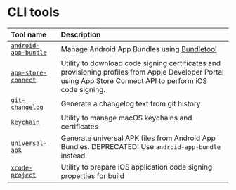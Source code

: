 
CLI tools
=========

|Tool name|Description|
| :--- | :--- |
|[`android-app-bundle`](android-app-bundle/README.md)|Manage Android App Bundles using     [Bundletool](https://developer.android.com/studio/command-line/bundletool)|
|[`app-store-connect`](app-store-connect/README.md)|Utility to download code signing certificates and provisioning profiles     from Apple Developer Portal using App Store Connect API to perform iOS code signing.|
|[`git-changelog`](git-changelog/README.md)|Generate a changelog text from git history|
|[`keychain`](keychain/README.md)|Utility to manage macOS keychains and certificates|
|[`universal-apk`](universal-apk/README.md)|Generate universal APK files from Android App Bundles.     DEPRECATED! Use `android-app-bundle` instead.|
|[`xcode-project`](xcode-project/README.md)|Utility to prepare iOS application code signing properties for build|
